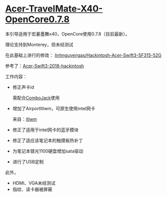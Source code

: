 # [Acer-TravelMate-X40-OpenCore0.7.8](https://github.com/jin1ming/Acer-TravelMate-X40)

本引导适用于宏碁墨舞x40，OpenCore使用0.7.8（目前最新）。

理论支持到Monterey，但未经测试

在此基础上进行的修改： [linhnguyengas/Hackintosh-Acer-Swift3-SF315-52G](https://github.com/linhnguyengas/Hackintosh-Acer-Swift3-SF315-52G)

参考了：[Acer-Swift3-2018-hackintosh](https://github.com/FallenChromium/Acer-Swift3-2018-hackintosh)

工作内容：

- 修正声卡id

  需配合[ComboJack](https://github.com/hackintosh-stuff/ComboJack)使用

- 增加了AirportItlwm，可原生使用intel网卡

  来自：[itlwm](https://github.com/OpenIntelWireless/itlwm)

- 修正了适用于intel网卡的蓝牙模块

- 修正了适应该笔记本的触摸板热补丁

- 为笔记本镁光1100硬盘增加sata驱动

- 进行了USB定制

此外，

- HDMI、VGA未经测试
- 指纹、读卡器被屏蔽
